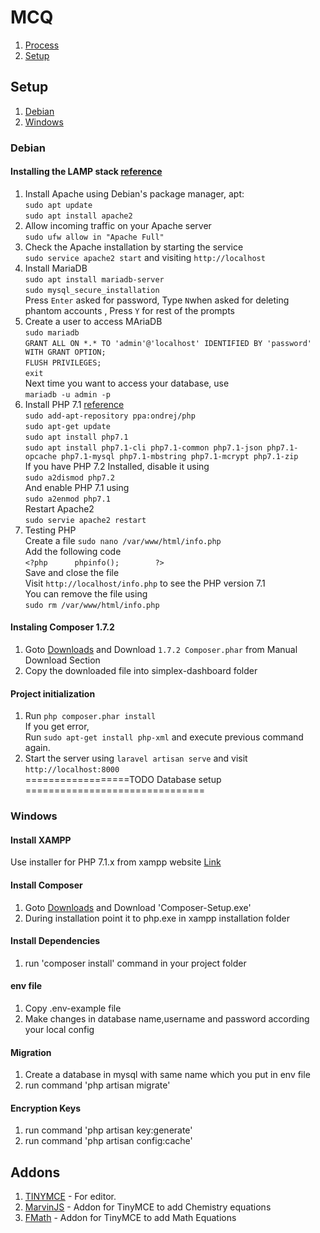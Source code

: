 # MCQ
 1. [Process](#Process)
 2. [Setup](#Setup) 
## Setup
1. [Debian](#Debian)
2. [Windows](#Windows)
### Debian 
#### Installing the LAMP stack [reference](https://www.digitalocean.com/community/tutorials/how-to-install-linux-apache-mariadb-php-lamp-stack-debian9)
1. Install Apache using Debian's package manager, apt:  
`sudo apt update`  
`sudo apt install apache2`  
2. Allow incoming traffic on your Apache server   
`sudo ufw allow in "Apache Full"`   
3. Check the Apache installation by starting the service   
`sudo service apache2 start` and visiting `http://localhost`  
4. Install MariaDB  
`sudo apt install mariadb-server`  
`sudo mysql_secure_installation`   
Press `Enter` asked for password, Type `N`when asked for deleting phantom accounts , Press `Y` for rest of the prompts   
5. Create a user to access MAriaDB  
`sudo mariadb`  
`GRANT ALL ON *.* TO 'admin'@'localhost' IDENTIFIED BY 'password' WITH GRANT OPTION;`   
`FLUSH PRIVILEGES;`   
`exit`   
Next time you want to access your database, use   
`mariadb -u admin -p`  
6. Install PHP 7.1 [reference](https://websiteforstudents.com/downgrade-php-7-2-to-php-7-1-with-apache2-http-server-on-ubuntu-16-04-17-10-18-04/)       
`sudo add-apt-repository ppa:ondrej/php`  
`sudo apt-get update`   
`sudo apt install php7.1`   
`sudo apt install php7.1-cli php7.1-common php7.1-json php7.1-opcache php7.1-mysql php7.1-mbstring php7.1-mcrypt php7.1-zip`      
If you have PHP 7.2 Installed, disable it using    
`sudo a2dismod php7.2`     
And enable PHP 7.1 using         
`sudo a2enmod php7.1`      
Restart Apache2      
`sudo servie apache2 restart`        
7. Testing PHP       
Create a file 
`sudo nano /var/www/html/info.php`          
Add the following code               
`<?php     
phpinfo();       
?>`      
Save and close the file      
Visit `http://localhost/info.php` to see the PHP version 7.1         
You can remove the file using       
`sudo rm /var/www/html/info.php`
#### Instaling Composer 1.7.2 
1. Goto [Downloads](https://getcomposer.org/download/) and Download `1.7.2 Composer.phar` from Manual Download Section     
2. Copy the downloaded file into simplex-dashboard folder
#### Project initialization 
1. Run `php composer.phar install`       
If you get error,    
Run `sudo apt-get install php-xml` and execute previous command again.    
2. Start the server using `laravel artisan serve` and visit `http://localhost:8000`       
==================TODO Database setup ===============================
### Windows
#### Install XAMPP
Use installer for PHP 7.1.x from xampp website [Link](https://www.apachefriends.org/download.html)
#### Install Composer
1. Goto [Downloads](https://getcomposer.org/download/) and Download 'Composer-Setup.exe'
2. During installation point it to php.exe in xampp installation folder
#### Install Dependencies
1. run 'composer install' command in your project folder 
#### env file
1. Copy .env-example file
2. Make changes in database name,username and password according your local config
#### Migration
1. Create a database in mysql with same name which you put in env file
2. run command 'php artisan migrate'
#### Encryption Keys
1. run command 'php artisan key:generate'
2. run command 'php artisan config:cache'


## Addons
1. [TINYMCE](https://www.tiny.cloud/) - For editor.
2. [MarvinJS](https://chemaxon.com/products/marvin-js) - Addon for TinyMCE to add Chemistry equations
3. [FMath](https://ckeditor.com/cke4/addon/FMathEditor) - Addon for TinyMCE to add Math Equations